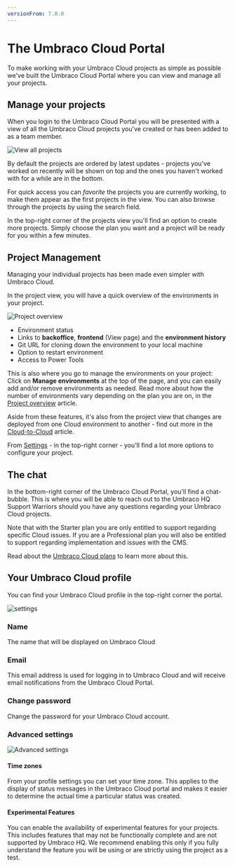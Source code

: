 ```yaml
---
versionFrom: 7.0.0
---
```


# The Umbraco Cloud Portal

To make working with your Umbraco Cloud projects as simple as possible we've built the Umbraco Cloud Portal where you can view and manage all your projects.

## Manage your projects

When you login to the Umbraco Cloud Portal you will be presented with a view of all the Umbraco Cloud projects you've created or has been added to as a team member. 

![View all projects](images/view-projects.png)

By default the projects are ordered by latest updates - projects you've worked on recently will be shown on top and the ones you haven't worked with for a while are in the bottom.

For quick access you can *favorite* the projects you are currently working, to make them appear as the first projects in the view. You can also browse through the projects by using the search field.

In the top-right corner of the projects view you'll find an option to create more projects. Simply choose the plan you want and a project will be ready for you within a few minutes. 

## Project Management

Managing your individual projects has been made even simpler with Umbraco Cloud. 

In the project view, you will have a quick overview of the environments in your project.

![Project overview](images/project-overview.png)

* Environment status
* Links to **backoffice**, **frontend** (View page) and the **environment history**
* Git URL for cloning down the environment to your local machine
* Option to restart environment
* Access to Power Tools

This is also where you go to manage the environments on your project: Click on **Manage environments** at the top of the page, and you can easily add and/or remove environments as needed. Read more about how the number of environments vary depending on the plan you are on, in the [Project overview](../Project-Overview) article.

Aside from these features, it's also from the project view that changes are deployed from one Cloud environment to another - find out more in the [Cloud-to-Cloud](../../Deployment/cloud-to-cloud) article.

From [Settings](../../Set-up/project-settings) - in the top-right corner - you'll find a lot more options to configure your project.

## The chat

In the bottom-right corner of the Umbraco Cloud Portal, you'll find a chat-bubble. This is where you will be able to reach out to the Umbraco HQ Support Warriors should you have any questions regarding your Umbraco Cloud projects.

Note that with the Starter plan you are only entitled to support regarding specific Cloud issues. If you are a Professional plan you will also be entitled to support regarding implementation and issues with the CMS.

Read about the [Umbraco Cloud plans](https://umbraco.com/pricing/) to learn more about this.

## Your Umbraco Cloud profile

You can find your Umbraco Cloud profile in the top-right corner the portal.

![settings](images/profile.png)

### Name

The name that will be displayed on Umbraco Cloud

### Email

This email address is used for logging in to Umbraco Cloud and will receive email notifications from the Umbraco Cloud Portal.

### Change password

Change the password for your Umbraco Cloud account.

### Advanced settings

![Advanced settings](images/advanced.jpg)

#### Time zones

From your profile settings you can set your time zone. This applies to the display of status messages in the Umbraco Cloud portal and makes it easier to determine the actual time a particular status was created.

#### Experimental Features

You can enable the availability of experimental features for your projects. This includes features that may not be functionally complete and are not supported by Umbraco HQ. We recommend enabling this only if you fully understand the feature you will be using or are strictly using the project as a test.
